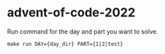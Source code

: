 # advent-of-code-2022

Run command for the day and part you want to solve.

```shell
make run DAY={day_dir} PART={1|2|test}
```